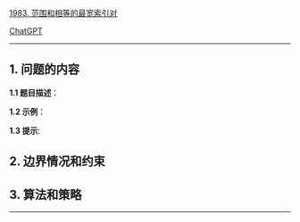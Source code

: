 [1983. 范围和相等的最宽索引对](https://leetcode.cn/problems/widest-pair-of-indices-with-equal-range-sum)

[ChatGPT](chat.openai.com)

---

## 1. 问题的内容
**1.1 题目描述**：

**1.2 示例**：

**1.3 提示**:

## 2. 边界情况和约束


## 3. 算法和策略

---


